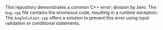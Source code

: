 This repository demonstrates a common C++ error: division by zero. The `bug.cpp` file contains the erroneous code, resulting in a runtime exception. The `bugSolution.cpp` offers a solution to prevent this error using input validation or conditional statements.